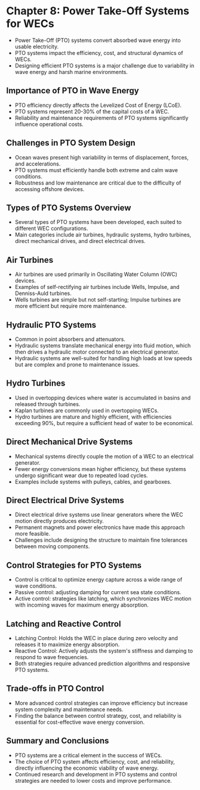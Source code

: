 # Chapter 8: Power Take-Off Systems for WECs
* Power Take-Off (PTO) systems convert absorbed wave energy into usable electricity.
* PTO systems impact the efficiency, cost, and structural dynamics of WECs.
* Designing efficient PTO systems is a major challenge due to variability in wave energy and harsh marine environments.

## Importance of PTO in Wave Energy
* PTO efficiency directly affects the Levelized Cost of Energy (LCoE).
* PTO systems represent 20-30% of the capital costs of a WEC.
* Reliability and maintenance requirements of PTO systems significantly influence operational costs.

## Challenges in PTO System Design
* Ocean waves present high variability in terms of displacement, forces, and accelerations.
* PTO systems must efficiently handle both extreme and calm wave conditions.
* Robustness and low maintenance are critical due to the difficulty of accessing offshore devices.

## Types of PTO Systems Overview
* Several types of PTO systems have been developed, each suited to different WEC configurations.
* Main categories include air turbines, hydraulic systems, hydro turbines, direct mechanical drives, and direct electrical drives.

## Air Turbines
* Air turbines are used primarily in Oscillating Water Column (OWC) devices.
* Examples of self-rectifying air turbines include Wells, Impulse, and Denniss-Auld turbines.
* Wells turbines are simple but not self-starting; Impulse turbines are more efficient but require more maintenance.

## Hydraulic PTO Systems
* Common in point absorbers and attenuators.
* Hydraulic systems translate mechanical energy into fluid motion, which then drives a hydraulic motor connected to an electrical generator.
* Hydraulic systems are well-suited for handling high loads at low speeds but are complex and prone to maintenance issues.

## Hydro Turbines
* Used in overtopping devices where water is accumulated in basins and released through turbines.
* Kaplan turbines are commonly used in overtopping WECs.
* Hydro turbines are mature and highly efficient, with efficiencies exceeding 90%, but require a sufficient head of water to be economical.

## Direct Mechanical Drive Systems
* Mechanical systems directly couple the motion of a WEC to an electrical generator.
* Fewer energy conversions mean higher efficiency, but these systems undergo significant wear due to repeated load cycles.
* Examples include systems with pulleys, cables, and gearboxes.

## Direct Electrical Drive Systems
* Direct electrical drive systems use linear generators where the WEC motion directly produces electricity.
* Permanent magnets and power electronics have made this approach more feasible.
* Challenges include designing the structure to maintain fine tolerances between moving components.

## Control Strategies for PTO Systems
* Control is critical to optimize energy capture across a wide range of wave conditions.
* Passive control: adjusting damping for current sea state conditions.
* Active control: strategies like latching, which synchronizes WEC motion with incoming waves for maximum energy absorption.

## Latching and Reactive Control
* Latching Control: Holds the WEC in place during zero velocity and releases it to maximize energy absorption.
* Reactive Control: Actively adjusts the system's stiffness and damping to respond to wave frequencies.
* Both strategies require advanced prediction algorithms and responsive PTO systems.

## Trade-offs in PTO Control
* More advanced control strategies can improve efficiency but increase system complexity and maintenance needs.
* Finding the balance between control strategy, cost, and reliability is essential for cost-effective wave energy conversion.

## Summary and Conclusions
* PTO systems are a critical element in the success of WECs.
* The choice of PTO system affects efficiency, cost, and reliability, directly influencing the economic viability of wave energy.
* Continued research and development in PTO systems and control strategies are needed to lower costs and improve performance.
